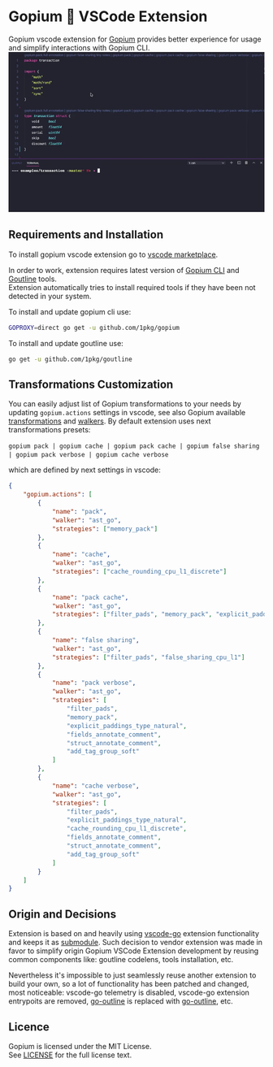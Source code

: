 # Gopium 🌺 VSCode Extension

Gopium vscode extension for [Gopium](https://github.com/1pkg/gopium) provides better experience for usage and simplify interactions with Gopium CLI.
![](vscode.gif)

## Requirements and Installation

To install gopium vscode extension go to [vscode marketplace](https://marketplace.visualstudio.com/items?itemName=1pkg.gopium).

In order to work, extension requires latest version of [Gopium CLI](https://github.com/1pkg/gopium) and [Goutline](https://github.com/1pkg/goutline) tools.  
Extension automatically tries to install required tools if they have been not detected in your system.

To install and update gopium cli use:

```bash
GOPROXY=direct go get -u github.com/1pkg/gopium
```

To install and update goutline use:

```bash
go get -u github.com/1pkg/goutline
```

## Transformations Customization

You can easily adjust list of Gopium transformations to your needs by updating `gopium.actions` settings in vscode, see also Gopium available [transformations](https://github.com/1pkg/gopium#strategies-and-transformations) and [walkers](https://github.com/1pkg/gopium#walkers-and-formatters).
By default extension uses next transformations presets:

`gopium pack | gopium cache | gopium pack cache | gopium false sharing | gopium pack verbose | gopium cache verbose`

which are defined by next settings in vscode:

```json
{
	"gopium.actions": [
		{
			"name": "pack",
			"walker": "ast_go",
			"strategies": ["memory_pack"]
		},
		{
			"name": "cache",
			"walker": "ast_go",
			"strategies": ["cache_rounding_cpu_l1_discrete"]
		},
		{
			"name": "pack cache",
			"walker": "ast_go",
			"strategies": ["filter_pads", "memory_pack", "explicit_paddings_type_natural", "cache_rounding_cpu_l1_discrete"]
		},
		{
			"name": "false sharing",
			"walker": "ast_go",
			"strategies": ["filter_pads", "false_sharing_cpu_l1"]
		},
		{
			"name": "pack verbose",
			"walker": "ast_go",
			"strategies": [
				"filter_pads",
				"memory_pack",
				"explicit_paddings_type_natural",
				"fields_annotate_comment",
				"struct_annotate_comment",
				"add_tag_group_soft"
			]
		},
		{
			"name": "cache verbose",
			"walker": "ast_go",
			"strategies": [
				"filter_pads",
				"explicit_paddings_type_natural",
				"cache_rounding_cpu_l1_discrete",
				"fields_annotate_comment",
				"struct_annotate_comment",
				"add_tag_group_soft"
			]
		}
	]
}
```

## Origin and Decisions

Extension is based on and heavily using [vscode-go](https://github.com/microsoft/vscode-go) extension functionality and keeps it as [submodule](https://github.com/1pkg/vscode-go). Such decision to vendor extension was made in favor to simplify origin Gopium VSCode Extension development by reusing common components like: goutline codelens, tools installation, etc.

Nevertheless it's impossible to just seamlessly reuse another extension to build your own, so a lot of functionality has been patched and changed, most noticeable: vscode-go telemetry is disabled, vscode-go extension entrypoits are removed, [go-outline](https://github.com/ramya-rao-a/go-outline) is replaced with [go-outline](https://github.com/1pkg/goutline), etc.

## Licence

Gopium is licensed under the MIT License.  
See [LICENSE](LICENSE) for the full license text.
